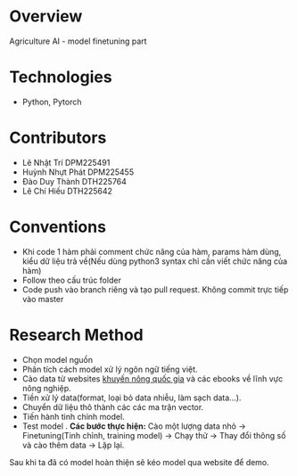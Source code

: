 
# Overview

Agriculture AI - model finetuning part

# Technologies

 - Python, Pytorch

# Contributors

- Lê Nhật Trí DPM225491
- Huỳnh Nhựt Phát DPM225455
- Đào Duy Thành DTH225764
- Lê Chí Hiếu DTH225642

# Conventions

- Khi code 1 hàm phải comment chức năng của hàm, params hàm dùng, kiểu dữ liệu trả về(Nếu dùng python3 syntax chỉ cần viết chức năng của hàm)
- Follow theo cấu trúc folder
- Code push vào branch riêng và tạo pull request. Không commit trực tiếp vào master

# Research Method

- Chọn model nguồn
- Phân tích cách model xử lý ngôn ngữ tiếng việt.
- Cào data từ websites [khuyến nông quốc gia](https://khuyennongvn.gov.vn/) và các ebooks về lĩnh vực nông nghiệp.
- Tiền xử lý data(format, loại bỏ data nhiễu, làm sạch data...).
- Chuyển dữ liệu thô thành các các ma trận vector.
- Tiến hành tinh chỉnh model.
- Test model .
**Các bước thực hiện:** Cào một lượng data nhỏ -> Finetuning(Tinh chỉnh, training model) -> Chạy thử -> Thay đổi thông số và cào thêm data -> Lặp lại.

Sau khi ta đã có model hoàn thiện sẽ kéo model qua website để demo.

